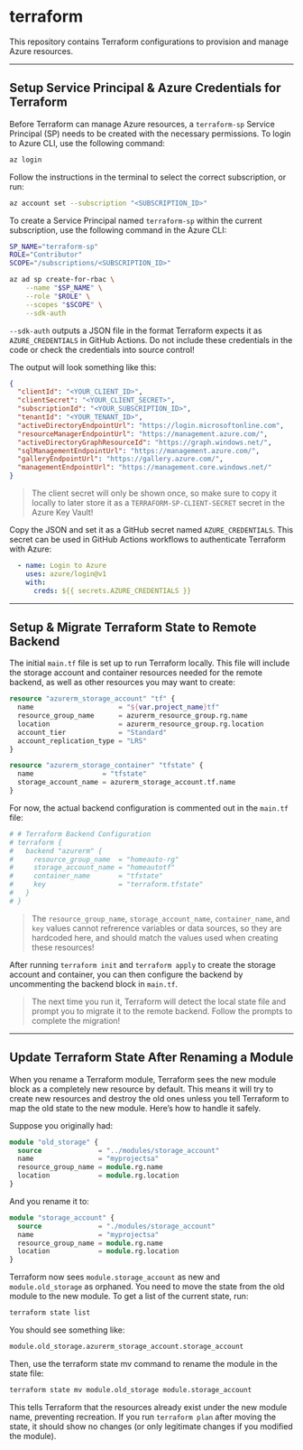 # terraform

This repository contains Terraform configurations to provision and manage Azure resources.

---

## Setup Service Principal & Azure Credentials for Terraform

Before Terraform can manage Azure resources, a `terraform-sp` Service Principal (SP) needs to be created with the
necessary permissions. To login to Azure CLI, use the following command:

```bash
az login
```

Follow the instructions in the terminal to select the correct subscription, or run:

```bash
az account set --subscription "<SUBSCRIPTION_ID>"
```

To create a Service Principal named `terraform-sp` within the current subscription, use the
following command in the Azure CLI:

```bash
SP_NAME="terraform-sp"
ROLE="Contributor"
SCOPE="/subscriptions/<SUBSCRIPTION_ID>"

az ad sp create-for-rbac \
    --name "$SP_NAME" \
    --role "$ROLE" \
    --scopes "$SCOPE" \
    --sdk-auth
```

`--sdk-auth` outputs a JSON file in the format Terraform expects it as `AZURE_CREDENTIALS` in GitHub Actions. Do not
include these credentials in the code or check the credentials into source control!

The output will look something like this:

```json
{
  "clientId": "<YOUR_CLIENT_ID>",
  "clientSecret": "<YOUR_CLIENT_SECRET>",
  "subscriptionId": "<YOUR_SUBSCRIPTION_ID>",
  "tenantId": "<YOUR_TENANT_ID>",
  "activeDirectoryEndpointUrl": "https://login.microsoftonline.com",
  "resourceManagerEndpointUrl": "https://management.azure.com/",
  "activeDirectoryGraphResourceId": "https://graph.windows.net/",
  "sqlManagementEndpointUrl": "https://management.azure.com/",
  "galleryEndpointUrl": "https://gallery.azure.com/",
  "managementEndpointUrl": "https://management.core.windows.net/"
}
```

> The client secret will only be shown once, so make sure to copy it locally to later store it as a
`TERRAFORM-SP-CLIENT-SECRET` secret in the Azure
> Key Vault!

Copy the JSON and set it as a GitHub secret named `AZURE_CREDENTIALS`. This secret can be used in GitHub Actions
workflows
to authenticate Terraform with Azure:

```yaml
  - name: Login to Azure
    uses: azure/login@v1
    with:
      creds: ${{ secrets.AZURE_CREDENTIALS }}
```

---

## Setup & Migrate Terraform State to Remote Backend

The initial `main.tf` file is set up to run Terraform locally. This file will include the storage account and container
resources needed for the remote backend, as well as other resources you may want to create:

```tf
resource "azurerm_storage_account" "tf" {
  name                     = "${var.project_name}tf"
  resource_group_name      = azurerm_resource_group.rg.name
  location                 = azurerm_resource_group.rg.location
  account_tier             = "Standard"
  account_replication_type = "LRS"
}

resource "azurerm_storage_container" "tfstate" {
  name                 = "tfstate"
  storage_account_name = azurerm_storage_account.tf.name
}
```

For now, the actual backend configuration is commented out in the `main.tf` file:

```tf
# # Terraform Backend Configuration
# terraform {
#   backend "azurerm" {
#     resource_group_name  = "homeauto-rg"
#     storage_account_name = "homeautotf"
#     container_name       = "tfstate"
#     key                  = "terraform.tfstate"
#   }
# }
```

> The `resource_group_name`, `storage_account_name`, `container_name`, and `key` values cannot refrerence variables or
> data
> sources, so they are hardcoded here, and should match the values used when creating these resources!

After running `terraform init` and `terraform apply` to create the storage account and container, you can then
configure the backend by uncommenting the backend block in `main.tf`.

> The next time you run it, Terraform will detect the local state file and prompt you to migrate it to the remote
> backend. Follow the prompts to complete the migration!

---

## Update Terraform State After Renaming a Module

When you rename a Terraform module, Terraform sees the new module block as a completely new resource by default. This
means it will try to create new resources and destroy the old ones unless you tell Terraform to map the old state to the
new module. Here’s how to handle it safely.

Suppose you originally had:

```tf
module "old_storage" {
  source              = "../modules/storage_account"
  name                = "myprojectsa"
  resource_group_name = module.rg.name
  location            = module.rg.location
}
```

And you rename it to:

```tf
module "storage_account" {
  source              = "./modules/storage_account"
  name                = "myprojectsa"
  resource_group_name = module.rg.name
  location            = module.rg.location
}
```

Terraform now sees `module.storage_account` as new and `module.old_storage` as orphaned. You need to move the state from
the old module to the new module. To get a list of the current state, run:

```bash
terraform state list
```

You should see something like:

```bash
module.old_storage.azurerm_storage_account.storage_account
```

Then, use the terraform state mv command to rename the module in the state file:

```bash
terraform state mv module.old_storage module.storage_account
```

This tells Terraform that the resources already exist under the new module name, preventing recreation. If you run
`terraform plan` after moving the state, it should show no changes (or only legitimate changes if you
modified the module).
